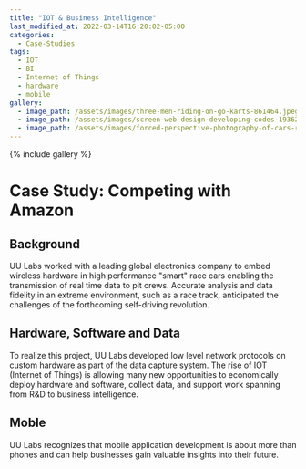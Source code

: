 ```yaml
---
title: "IOT & Business Intelligence"
last_modified_at: 2022-03-14T16:20:02-05:00
categories:
  - Case-Studies
tags:
  - IOT
  - BI
  - Internet of Things
  - hardware
  - mobile
gallery:
  - image_path: /assets/images/three-men-riding-on-go-karts-861464.jpeg
  - image_path: /assets/images/screen-web-design-developing-codes-1936299.jpeg
  - image_path: /assets/images/forced-perspective-photography-of-cars-running-on-road-below-799443.jpeg
---
```

{% include gallery %}

# Case Study: Competing with Amazon

## Background

UU Labs worked with a leading global electronics company to embed wireless hardware in high performance "smart" race cars enabling the transmission of real time data to pit crews. Accurate analysis and data fidelity in an extreme environment, such as a race track, anticipated the challenges of the forthcoming self-driving revolution.

## Hardware, Software and Data

To realize this project, UU Labs developed low level network protocols on custom hardware as part of the data capture system. The rise of IOT (Internet of Things) is allowing many new opportunities to economically deploy hardware and software, collect data, and support work spanning from R&D to business intelligence.

## Moble

UU Labs recognizes that mobile application development is about more than phones and can help businesses gain valuable insights into their future.

